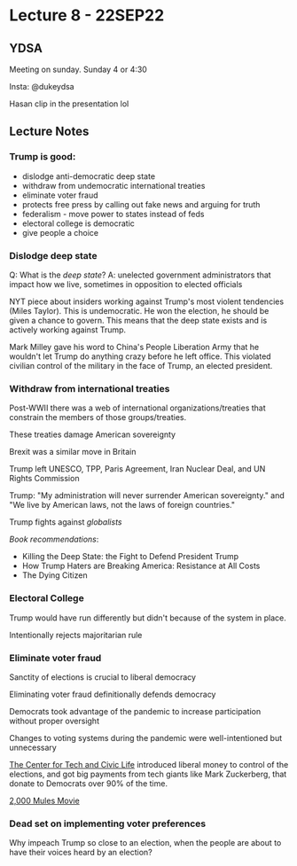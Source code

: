 # Lecture 8 - 22SEP22
## YDSA
Meeting on sunday. Sunday 4 or 4:30

Insta: @dukeydsa

Hasan clip in the presentation lol

## Lecture Notes
### Trump is good:
- dislodge anti-democratic deep state
- withdraw from undemocratic international treaties
- eliminate voter fraud
- protects free press by calling out fake news and arguing for truth
- federalism - move power to states instead of feds
- electoral college is democratic 
- give people a choice

### Dislodge deep state
Q: What is the *deep state*?
A: unelected government administrators that impact how we live, sometimes in opposition to elected officials

NYT piece about insiders working against Trump's most violent tendencies (Miles Taylor). This is undemocratic. He won the election, he should be given a chance to govern. This means that the deep state exists and is actively working against Trump.

Mark Milley gave his word to China's People Liberation Army that he wouldn't let Trump do anything crazy before he left office. This violated civilian control of the military in the face of Trump, an elected president.

### Withdraw from international treaties
Post-WWII there was a web of international organizations/treaties that constrain the members of those groups/treaties.

These treaties damage American sovereignty

Brexit was a similar move in Britain

Trump left UNESCO, TPP, Paris Agreement, Iran Nuclear Deal, and UN Rights Commission

Trump: "My administration will never surrender American sovereignty." and "We live by American laws, not the laws of foreign countries."

Trump fights against *globalists*

*Book recommendations*:
- Killing the Deep State: the Fight to Defend President Trump
- How Trump Haters are Breaking America: Resistance at All Costs
- The Dying Citizen

### Electoral College
Trump would have run differently but didn't because of the system in place.

Intentionally rejects majoritarian rule

### Eliminate voter fraud
Sanctity of elections is crucial to liberal democracy

Eliminating voter fraud definitionally defends democracy

Democrats took advantage of the pandemic to increase participation without proper oversight

Changes to voting systems during the pandemic were well-intentioned but unnecessary

[The Center for Tech and Civic Life](https://www.techandciviclife.org/) introduced liberal money to control of the elections, and got big payments from tech giants like Mark Zuckerberg, that donate to Democrats over 90% of the time.

[2,000 Mules Movie](https://2000mules.com/?_nlid=jCmz4CcBMm&_nhids=%25recipient.hids%25)

### Dead set on implementing voter preferences
Why impeach Trump so close to an election, when the people are about to have their voices heard by an election?